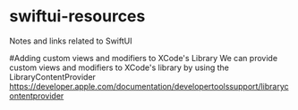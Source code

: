 # swiftui-resources
Notes and links related to SwiftUI

#Adding custom views and modifiers to XCode's Library
We can provide custom views and modifiers to XCode's library by using the LibraryContentProvider
https://developer.apple.com/documentation/developertoolssupport/librarycontentprovider

